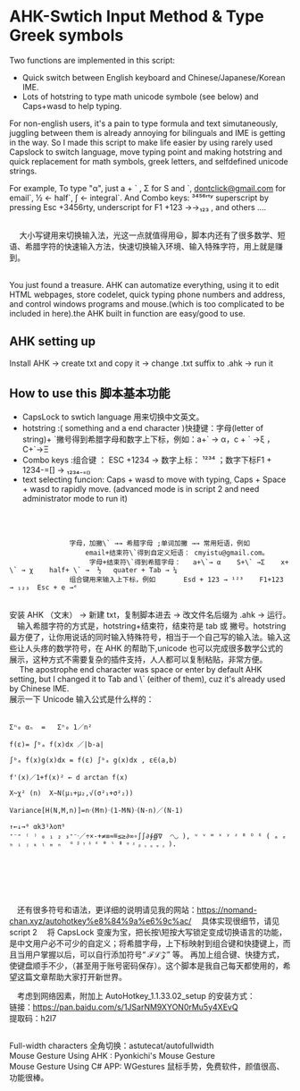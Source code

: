 
# AHK-Swtich Input Method & Type Greek symbols
Two functions are implemented in this script:
* Quick switch between English keyboard and Chinese/Japanese/Korean IME. 
* Lots of hotstring to type math unicode symbole (see below) and Caps+wasd to help typing.<br>

For non-english users, it's a pain to type formula and text simutaneously, juggling between them is already annoying for bilinguals and IME is getting in the way. So I made this script to make life easier by using rarely used Capslock to switch language, move typing point and making hotstring and quick replacement for math symbols, greek letters, and selfdefined unicode strings. 


For example, To type "α", just a + \` , Σ for S and \`, dontclick@gmail.com for email\`,  ½ ← half\`, ∫ ← integral\`.  And Combo keys:  ³⁴⁵⁶ʳᵗʸ superscript by pressing Esc +3456rty, underscript for F1 +123 →→₁₂₃ , and others ....<br><br>

&emsp;
大小写键用来切换输入法，光这一点就值得用😃，脚本内还有了很多数学、短语、希腊字符的快速输入方法，快速切换输入环境、输入特殊字符，用上就是赚到。<br>

<br>You just found a treasure. AHK can automatize everything, using it to edit HTML webpages, store codelet, quick typing phone numbers and address, and control windows programs and mouse.(which is too complicated to be included in here).the AHK built in function are easy/good to use. <br>
## AHK setting up
Install AHK → create txt and copy it → change .txt suffix to .ahk → run it


## How to use this 脚本基本功能
* CapsLock to swtich language 用来切换中文英文。 <br>
* hotstring :( something and a end character )快捷键：字母(letter of string)+ \`撇号得到希腊字母和数字上下标，例如：a+\` → α，c + \` →ξ  ，C+\`→Ξ   <br>
* Combo keys :组合键 ： ESC +1234  → 数字上标：  ¹²³⁴ ；数字下标F1 + 1234-=[]  →    ₁₂₃₄₋₌₍₎  <br>
* text selecting funcion: Caps + wasd to move with typing, Caps + Space + wasd to rapidly move. (advanced mode is in script 2 and need administrator mode to run it)

<br><br>

                   字母，加撇\` →→ 希腊字母 ;单词加撇 →→ 常用短语，例如 
                       email+结束符\`得到自定义短语： cmyistu@gmail.com。 
                        字母+结束符\`得到希腊字母：   a+\`→ α    S+\` →Σ    x+ \` → χ    half+ \` →  ½   quater + Tab → ¼
                   组合键用来输入上下标，例如       Esd + 123 → ¹²³    F1+123 → ₁₂₃  Esc + e →ᵉ   

<br>
安装 AHK （文末） → 新建 txt，复制脚本进去 → 改文件名后缀为 .ahk → 运行。<br>
&emsp;输入希腊字符的方式是，hotstring+结束符，结束符是 tab 或 撇号。hotstring 最方便了，让你用说话的同时输入特殊符号，相当于一个自己写的输入法。输入这些让人头疼的数学符号，在 AHK 的帮助下,unicode 也可以完成很多数学公式的展示，这种方式不需要复杂的插件支持，人人都可以复制粘贴，非常方便。 <br>
&emsp; The apostrophe end character was space or enter by default AHK setting, but I changed it to Tab and \` (either of them), cuz it's already used by Chinese IME. <br>
展示一下 Unicode 输入公式是什么样的：
<br><br>

    Σⁿ₀ αₙ  =   Σⁿ₀ 1／n²  

    f(ε)= ∫ᵇₐ f(x)dx ／|b-a|

    ∫ᵇₐ f(x)g(x)dx = f(ε) ∫ᵇₐ g(x)dx , ε∈(a,b)

    f'(x)／1+f(x)² ← d arctan f(x)

    X~χ² (n)  X∼N(μ₁+μ₂,√(σ²₁+σ²₂))

    Variance[H(N,M,n)]=nᐧ(M⁄n)ᐧ(1-M⁄N)ᐧ(N-n)／(N-1)

    ↑←↓→⁰ αk3¹λοπ⁹   
    ⁺⁻⁼ ⁽ ⁾ ₀ ₁ ₂ ₃⁺⁻ᐧ／÷×-+≠≡≈≝≤≥∂∞∘∫∫∂∮∯∇  ◠◡ ), ᵘ ᵛ ʷ ˣ ʸ ᶻ ᴮ ᴰ ᴱ ( ₐ ₑ ₕ ᵢ ⱼ ₖ ₗ ₘ ₙ  ᵅ ᵝ ᵞ ᵟ ᵋ ᶿ ᶥ ᶲ ᵠ ᵡ ᵦ ᵧ ᵨ ᵩ ᵪ ).

<br><br><br><br><br>
&emsp;还有很多符号和语法，更详细的说明请见我的网站：https://nomand-chan.xyz/autohotkey%e8%84%9a%e6%9c%ac/
&emsp;具体实现很细节，请见 script 2 
&emsp;将 CapsLock 变废为宝，把长按\短按大写锁定变成切换语言的功能，是中文用户必不可少的自定义；将希腊字母，上下标映射到组合键和快捷键上，而且当用户掌握以后，可以自行添加符号“ ℱℒ𝒵” 等。 再加上组合键、快捷方式，使键盘顺手不少，（甚至用于账号密码保存）。这个脚本是我自己每天都使用的，希望这篇文章帮助大家打开新世界。<br>

&emsp;考虑到网络因素，附加上 AutoHotkey_1.1.33.02_setup 的安装方式：<br>
链接：https://pan.baidu.com/s/1JSarNM9XYON0rMu5y4XEvQ  <br>
提取码：h2l7  <br>

## 
Full-width characters 全角切换：astutecat/autofullwidth<br>
Mouse Gesture Using AHK : Pyonkichi's Mouse Gesture<br>
Mouse Gesture Using C# APP: WGestures 鼠标手势，免费软件，颜值很高、功能很棒。<br>
